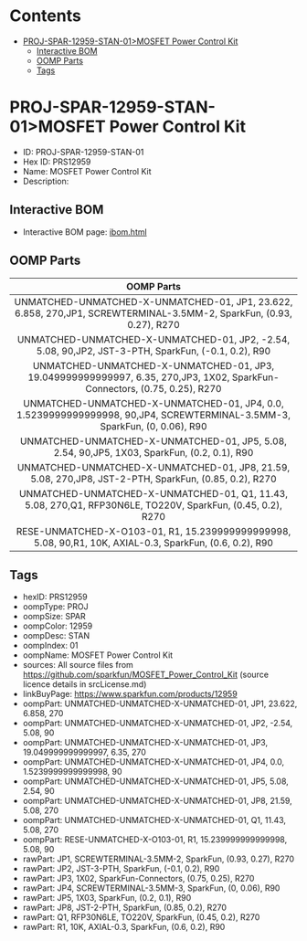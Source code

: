 



Contents
========

* [PROJ-SPAR-12959-STAN-01>MOSFET Power Control Kit](#proj-spar-12959-stan-01mosfet-power-control-kit)
	* [Interactive BOM](#interactive-bom)
	* [OOMP Parts](#oomp-parts)
	* [Tags](#tags)

# PROJ-SPAR-12959-STAN-01>MOSFET Power Control Kit

- ID: PROJ-SPAR-12959-STAN-01
- Hex ID: PRS12959
- Name: MOSFET Power Control Kit
- Description: 

## Interactive BOM

- Interactive BOM page: [ibom.html](kicad/bom/ibom.html)

## OOMP Parts
  

|OOMP Parts|
| :---: |
|UNMATCHED-UNMATCHED-X-UNMATCHED-01, JP1, 23.622, 6.858, 270,JP1, SCREWTERMINAL-3.5MM-2, SparkFun, (0.93, 0.27), R270|
|UNMATCHED-UNMATCHED-X-UNMATCHED-01, JP2, -2.54, 5.08, 90,JP2, JST-3-PTH, SparkFun, (-0.1, 0.2), R90|
|UNMATCHED-UNMATCHED-X-UNMATCHED-01, JP3, 19.049999999999997, 6.35, 270,JP3, 1X02, SparkFun-Connectors, (0.75, 0.25), R270|
|UNMATCHED-UNMATCHED-X-UNMATCHED-01, JP4, 0.0, 1.5239999999999998, 90,JP4, SCREWTERMINAL-3.5MM-3, SparkFun, (0, 0.06), R90|
|UNMATCHED-UNMATCHED-X-UNMATCHED-01, JP5, 5.08, 2.54, 90,JP5, 1X03, SparkFun, (0.2, 0.1), R90|
|UNMATCHED-UNMATCHED-X-UNMATCHED-01, JP8, 21.59, 5.08, 270,JP8, JST-2-PTH, SparkFun, (0.85, 0.2), R270|
|UNMATCHED-UNMATCHED-X-UNMATCHED-01, Q1, 11.43, 5.08, 270,Q1, RFP30N6LE, TO220V, SparkFun, (0.45, 0.2), R270|
|RESE-UNMATCHED-X-O103-01, R1, 15.239999999999998, 5.08, 90,R1, 10K, AXIAL-0.3, SparkFun, (0.6, 0.2), R90|

## Tags

- hexID: PRS12959
- oompType: PROJ
- oompSize: SPAR
- oompColor: 12959
- oompDesc: STAN
- oompIndex: 01
- oompName: MOSFET Power Control Kit
- sources: All source files from https://github.com/sparkfun/MOSFET_Power_Control_Kit (source licence details in srcLicense.md)
- linkBuyPage: https://www.sparkfun.com/products/12959
- oompPart: UNMATCHED-UNMATCHED-X-UNMATCHED-01, JP1, 23.622, 6.858, 270
- oompPart: UNMATCHED-UNMATCHED-X-UNMATCHED-01, JP2, -2.54, 5.08, 90
- oompPart: UNMATCHED-UNMATCHED-X-UNMATCHED-01, JP3, 19.049999999999997, 6.35, 270
- oompPart: UNMATCHED-UNMATCHED-X-UNMATCHED-01, JP4, 0.0, 1.5239999999999998, 90
- oompPart: UNMATCHED-UNMATCHED-X-UNMATCHED-01, JP5, 5.08, 2.54, 90
- oompPart: UNMATCHED-UNMATCHED-X-UNMATCHED-01, JP8, 21.59, 5.08, 270
- oompPart: UNMATCHED-UNMATCHED-X-UNMATCHED-01, Q1, 11.43, 5.08, 270
- oompPart: RESE-UNMATCHED-X-O103-01, R1, 15.239999999999998, 5.08, 90
- rawPart: JP1, SCREWTERMINAL-3.5MM-2, SparkFun, (0.93, 0.27), R270
- rawPart: JP2, JST-3-PTH, SparkFun, (-0.1, 0.2), R90
- rawPart: JP3, 1X02, SparkFun-Connectors, (0.75, 0.25), R270
- rawPart: JP4, SCREWTERMINAL-3.5MM-3, SparkFun, (0, 0.06), R90
- rawPart: JP5, 1X03, SparkFun, (0.2, 0.1), R90
- rawPart: JP8, JST-2-PTH, SparkFun, (0.85, 0.2), R270
- rawPart: Q1, RFP30N6LE, TO220V, SparkFun, (0.45, 0.2), R270
- rawPart: R1, 10K, AXIAL-0.3, SparkFun, (0.6, 0.2), R90
